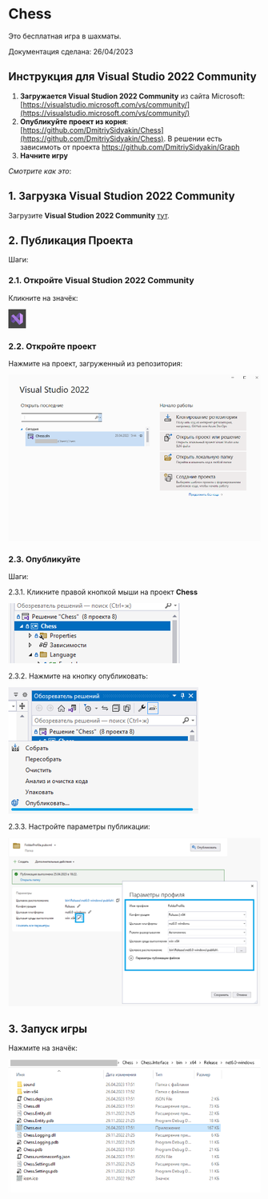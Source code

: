 # Chess
Это бесплатная игра в шахматы.

Документация сделана: 26/04/2023

## Инструкция для Visual Studio 2022 Community

1. **Загружается Visual Studion 2022 Community** из сайта Microsoft: [https://visualstudio.microsoft.com/vs/community/](https://visualstudio.microsoft.com/vs/community/)
2. **Опубликуйте проект из корня**: [https://github.com/DmitriySidyakin/Chess](https://github.com/DmitriySidyakin/Chess). В решении есть зависимоть от проекта https://github.com/DmitriySidyakin/Graph    
3. **Начните игру**

*Смотрите как это*:

## 1. Загрузка Visual Studion 2022 Community

Загрузите **Visual Studion 2022 Community** [тут](https://visualstudio.microsoft.com/vs/community/).

## 2. Публикация Проекта

Шаги:

### 2.1. Откройте Visual Studion 2022 Community

Кликните на значёк:

![Значёк Visual Studion 2022 Community](https://github.com/DmitriySidyakin/Chess/blob/main/docs/ru-ru/img/printscreen_01.PNG)

### 2.2. Откройте проект

Нажмите на проект, загруженный из репозитория:

![Проект, загруженный из репозитория](https://github.com/DmitriySidyakin/Chess/blob/main/docs/ru-ru/img/printscreen_02.PNG)

### 2.3. Опубликуйте

Шаги:

2.3.1. Кликните правой кнопкой мыши на проект **Chess**

![Проект](https://github.com/DmitriySidyakin/Chess/blob/main/docs/ru-ru/img/printscreen_03.PNG)

2.3.2. Нажмите на кнопку опубликовать:

![Кнопка опубликовать](https://github.com/DmitriySidyakin/Chess/blob/main/docs/ru-ru/img/printscreen_04.PNG)

2.3.3.  Настройте параметры публикации:

![Параметры публикации](https://github.com/DmitriySidyakin/Chess/blob/main/docs/ru-ru/img/printscreen_05.PNG)


## 3. Запуск игры

Нажмите на значёк:

![Значёк](https://github.com/DmitriySidyakin/Chess/blob/main/docs/ru-ru/img/printscreen_06.PNG)

